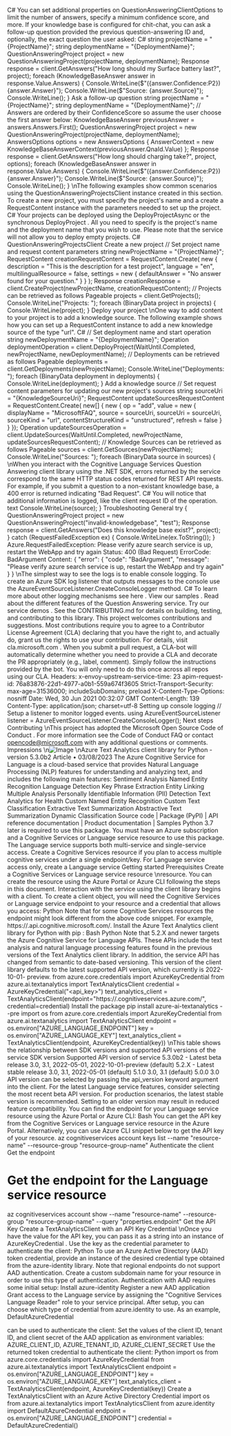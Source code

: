 C#
You can set additional properties on QuestionAnsweringClientOptions  to limit the
number of answers, specify a minimum confidence score, and more.
If your knowledge base is configured for chit-chat, you can ask a follow-up question
provided the previous question-answering ID and, optionally, the exact question the
user asked:
C#
string projectName = "{ProjectName}";
string deploymentName = "{DeploymentName}";
QuestionAnsweringProject project = new QuestionAnsweringProject(projectName, 
deploymentName);
Response<AnswersResult> response = client.GetAnswers("How long should my 
Surface battery last?", project);
foreach (KnowledgeBaseAnswer answer in response.Value.Answers)
{
    Console.WriteLine($"({answer.Confidence:P2}) {answer.Answer}");
    Console.WriteLine($"Source: {answer.Source}");
    Console.WriteLine();
}
Ask a follow-up question
string projectName = "{ProjectName}";
string deploymentName = "{DeploymentName}";
// Answers are ordered by their ConfidenceScore so assume the user choose 
the first answer below:
KnowledgeBaseAnswer previousAnswer = answers.Answers.First();
QuestionAnsweringProject project = new QuestionAnsweringProject(projectName, 
deploymentName);
AnswersOptions options = new AnswersOptions
{
    AnswerContext = new 
KnowledgeBaseAnswerContext(previousAnswer.QnaId.Value)
};
Response<AnswersResult> response = client.GetAnswers("How long should 
charging take?", project, options);
foreach (KnowledgeBaseAnswer answer in response.Value.Answers)
{
    Console.WriteLine($"({answer.Confidence:P2}) {answer.Answer}");
    Console.WriteLine($"Source: {answer.Source}");
    Console.WriteLine();
}
\nThe following examples show common scenarios using the
QuestionAnsweringProjectsClient  instance created in this section.
To create a new project, you must specify the project's name and a create a
RequestContent  instance with the parameters needed to set up the project.
C#
Your projects can be deployed using the DeployProjectAsync  or the synchronous
DeployProject . All you need to specify is the project's name and the deployment name
that you wish to use. Please note that the service will not allow you to deploy empty
projects.
C#
QuestionAnsweringProjectsClient
Create a new project
// Set project name and request content parameters
string newProjectName = "{ProjectName}";
RequestContent creationRequestContent = RequestContent.Create(
    new {
        description = "This is the description for a test project",
        language = "en",
        multilingualResource = false,
        settings = new {
            defaultAnswer = "No answer found for your question."
            }
        }
    );
Response creationResponse = client.CreateProject(newProjectName, 
creationRequestContent);
// Projects can be retrieved as follows
Pageable<BinaryData> projects = client.GetProjects();
Console.WriteLine("Projects: ");
foreach (BinaryData project in projects)
{
    Console.WriteLine(project);
}
Deploy your project
\nOne way to add content to your project is to add a knowledge source. The following
example shows how you can set up a RequestContent  instance to add a new knowledge
source of the type "url".
C#
// Set deployment name and start operation
string newDeploymentName = "{DeploymentName}";
Operation<BinaryData> deploymentOperation = 
client.DeployProject(WaitUntil.Completed, newProjectName, 
newDeploymentName);
// Deployments can be retrieved as follows
Pageable<BinaryData> deployments = client.GetDeployments(newProjectName);
Console.WriteLine("Deployments: ");
foreach (BinaryData deployment in deployments)
{
    Console.WriteLine(deployment);
}
Add a knowledge source
// Set request content parameters for updating our new project's sources
string sourceUri = "{KnowledgeSourceUri}";
RequestContent updateSourcesRequestContent = RequestContent.Create(
    new[] {
        new {
                op = "add",
                value = new
                {
                    displayName = "MicrosoftFAQ",
                    source = sourceUri,
                    sourceUri = sourceUri,
                    sourceKind = "url",
                    contentStructureKind = "unstructured",
                    refresh = false
                }
            }
    });
Operation<BinaryData> updateSourcesOperation = 
client.UpdateSources(WaitUntil.Completed, newProjectName, 
updateSourcesRequestContent);
// Knowledge Sources can be retrieved as follows
Pageable<BinaryData> sources = client.GetSources(newProjectName);
Console.WriteLine("Sources: ");
foreach (BinaryData source in sources)
{
\nWhen you interact with the Cognitive Language Services Question Answering client
library using the .NET SDK, errors returned by the service correspond to the same HTTP
status codes returned for REST API requests.
For example, if you submit a question to a non-existant knowledge base, a 400  error is
returned indicating "Bad Request".
C#
You will notice that additional information is logged, like the client request ID of the
operation.
text
    Console.WriteLine(source);
}
Troubleshooting
General
try
{
    QuestionAnsweringProject project = new 
QuestionAnsweringProject("invalid-knowledgebase", "test");
    Response<AnswersResult> response = client.GetAnswers("Does this 
knowledge base exist?", project);
}
catch (RequestFailedException ex)
{
    Console.WriteLine(ex.ToString());
}
Azure.RequestFailedException: Please verify azure search service is up, 
restart the WebApp and try again
Status: 400 (Bad Request)
ErrorCode: BadArgument
Content:
{
    "error": {
    "code": "BadArgument",
    "message": "Please verify azure search service is up, restart the WebApp 
and try again"
    }
}
\nThe simplest way to see the logs is to enable console logging. To create an Azure SDK
log listener that outputs messages to the console use the
AzureEventSourceListener.CreateConsoleLogger  method.
C#
To learn more about other logging mechanisms see here
.
View our samples
.
Read about the different features
 of the Question Answering service.
Try our service demos
.
See the CONTRIBUTING.md
 for details on building, testing, and contributing to this
library.
This project welcomes contributions and suggestions. Most contributions require you to
agree to a Contributor License Agreement (CLA) declaring that you have the right to,
and actually do, grant us the rights to use your contribution. For details, visit
cla.microsoft.com
.
When you submit a pull request, a CLA-bot will automatically determine whether you
need to provide a CLA and decorate the PR appropriately (e.g., label, comment). Simply
follow the instructions provided by the bot. You will only need to do this once across all
repos using our CLA.
Headers:
x-envoy-upstream-service-time: 23
apim-request-id: 76a83876-22d1-4977-a0b1-559a674f3605
Strict-Transport-Security: max-age=31536000; includeSubDomains; preload
X-Content-Type-Options: nosniff
Date: Wed, 30 Jun 2021 00:32:07 GMT
Content-Length: 139
Content-Type: application/json; charset=utf-8
Setting up console logging
// Setup a listener to monitor logged events.
using AzureEventSourceListener listener = 
AzureEventSourceListener.CreateConsoleLogger();
Next steps
Contributing
\nThis project has adopted the Microsoft Open Source Code of Conduct
. For more
information see the Code of Conduct FAQ
 or contact opencode@microsoft.com with
any additional questions or comments.
Impressions
\n![Image](images/page1686_image1.png)
\nAzure Text Analytics client library for
Python - version 5.3.0b2
Article • 03/08/2023
The Azure Cognitive Service for Language is a cloud-based service that provides Natural
Language Processing (NLP) features for understanding and analyzing text, and includes
the following main features:
Sentiment Analysis
Named Entity Recognition
Language Detection
Key Phrase Extraction
Entity Linking
Multiple Analysis
Personally Identifiable Information (PII) Detection
Text Analytics for Health
Custom Named Entity Recognition
Custom Text Classification
Extractive Text Summarization
Abstractive Text Summarization
Dynamic Classification
Source code
 | Package (PyPI)
 | API reference documentation
 | Product
documentation | Samples
Python 3.7 later is required to use this package.
You must have an Azure subscription
 and a
Cognitive Services or Language
service resource to use this package.
The Language service supports both multi-service and single-service access.
Create a
Cognitive Services resource if you plan to access multiple cognitive services under a
single endpoint/key. For Language service access only, create a Language service
Getting started
Prerequisites
Create a Cognitive Services or Language service resource
\nresource.
You can create the resource using the Azure Portal
 or Azure CLI following
the steps in this document.
Interaction with the service using the client library begins with a client.
To create a client
object, you will need the Cognitive Services or Language service endpoint to
your
resource and a credential that allows you access:
Python
Note that for some Cognitive Services resources the endpoint might look different from
the above code snippet.
For example, https://<region>.api.cognitive.microsoft.com/.
Install the Azure Text Analytics client library for Python with pip
:
Bash
Python
Note that 5.2.X and newer targets the Azure Cognitive Service for Language APIs.
These APIs include the text analysis and natural language processing features found
in the previous versions of the Text Analytics client library.
In addition, the service
API has changed from semantic to date-based versioning. This version of the client
library defaults to the latest supported API version, which currently is 2022-10-01-
preview.
from azure.core.credentials import AzureKeyCredential
from azure.ai.textanalytics import TextAnalyticsClient
credential = AzureKeyCredential("<api_key>")
text_analytics_client = TextAnalyticsClient(endpoint="https://<resource-
name>.cognitiveservices.azure.com/", credential=credential)
Install the package
pip install azure-ai-textanalytics --pre
import os
from azure.core.credentials import AzureKeyCredential
from azure.ai.textanalytics import TextAnalyticsClient
endpoint = os.environ["AZURE_LANGUAGE_ENDPOINT"]
key = os.environ["AZURE_LANGUAGE_KEY"]
text_analytics_client = TextAnalyticsClient(endpoint, 
AzureKeyCredential(key))
\nThis table shows the relationship between SDK versions and supported API versions of
the service
SDK version
Supported API version of service
5.3.0b2 - Latest beta release
3.0, 3.1, 2022-05-01, 2022-10-01-preview (default)
5.2.X - Latest stable release
3.0, 3.1, 2022-05-01 (default)
5.1.0
3.0, 3.1 (default)
5.0.0
3.0
API version can be selected by passing the api_version
 keyword argument into the
client.
For the latest Language service features, consider selecting the most recent beta
API version. For production scenarios, the latest stable version is recommended. Setting
to an older version may result in reduced feature compatibility.
You can find the endpoint for your Language service resource using the
Azure Portal
or
Azure CLI:
Bash
You can get the API key from the Cognitive Services or Language service resource in the
Azure Portal.
Alternatively, you can use Azure CLI snippet below to get the API key of
your resource.
az cognitiveservices account keys list --name "resource-name" --resource-group
"resource-group-name"
Authenticate the client
Get the endpoint
# Get the endpoint for the Language service resource
az cognitiveservices account show --name "resource-name" --resource-group 
"resource-group-name" --query "properties.endpoint"
Get the API Key
Create a TextAnalyticsClient with an API Key Credential
\nOnce you have the value for the API key, you can pass it as a string into an instance of
AzureKeyCredential
. Use the key as the credential parameter
to authenticate the
client:
Python
To use an Azure Active Directory (AAD) token credential,
provide an instance of the
desired credential type obtained from the
azure-identity
 library.
Note that regional
endpoints do not support AAD authentication. Create a custom subdomain
name for
your resource in order to use this type of authentication.
Authentication with AAD requires some initial setup:
Install azure-identity
Register a new AAD application
Grant access to the Language service by assigning the "Cognitive Services
Language Reader" role to your service principal.
After setup, you can choose which type of credential
 from azure.identity to use.
As an
example, DefaultAzureCredential

can be used to authenticate the client:
Set the values of the client ID, tenant ID, and client secret of the AAD application as
environment variables:
AZURE_CLIENT_ID, AZURE_TENANT_ID, AZURE_CLIENT_SECRET
Use the returned token credential to authenticate the client:
Python
import os
from azure.core.credentials import AzureKeyCredential
from azure.ai.textanalytics import TextAnalyticsClient
endpoint = os.environ["AZURE_LANGUAGE_ENDPOINT"]
key = os.environ["AZURE_LANGUAGE_KEY"]
text_analytics_client = TextAnalyticsClient(endpoint, 
AzureKeyCredential(key))
Create a TextAnalyticsClient with an Azure Active Directory
Credential
import os
from azure.ai.textanalytics import TextAnalyticsClient
from azure.identity import DefaultAzureCredential
endpoint = os.environ["AZURE_LANGUAGE_ENDPOINT"]
credential = DefaultAzureCredential()